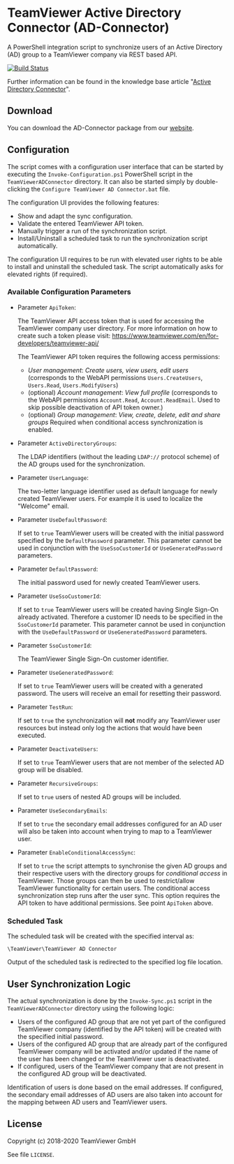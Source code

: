 # TeamViewer Active Directory Connector (AD-Connector)

A PowerShell integration script to synchronize users of an Active Directory (AD) group to a TeamViewer company via REST based API.

<!--[+github]-->
[![Build Status](https://travis-ci.org/TeamViewer/AD-Connector.svg?branch=master)](https://travis-ci.org/TeamViewer/AD-Connector)
<!--[-github]-->

Further information can be found in the knowledge base article "[Active Directory Connector](https://community.teamviewer.com/t5/Knowledge-Base/Active-Directory-Connector-AD-Connector/ta-p/31158)".

## Download

You can download the AD-Connector package from our [website](https://www.teamviewer.com/en/integrations/active-directory/).

## Configuration

The script comes with a configuration user interface that can be started
by executing the `Invoke-Configuration.ps1` PowerShell script in the
`TeamViewerADConnector` directory.
It can also be started simply by double-clicking the
`Configure TeamViewer AD Connector.bat` file.

The configuration UI provides the following features:

- Show and adapt the sync configuration.
- Validate the entered TeamViewer API token.
- Manually trigger a run of the synchronization script.
- Install/Uninstall a scheduled task to run the synchronization script
  automatically.

The configuration UI requires to be run with elevated user rights to be
able to install and uninstall the scheduled task. The script
automatically asks for elevated rights (if required).

### Available Configuration Parameters

* Parameter `ApiToken`:

  The TeamViewer API access token that is used for accessing the
  TeamViewer company user directory. For more information on how to
  create such a token please visit:
  https://www.teamviewer.com/en/for-developers/teamviewer-api/

  The TeamViewer API token requires the following access permissions:

  - _User management_: _Create users, view users, edit users_
    (corresponds to the WebAPI permissions
     `Users.CreateUsers`, `Users.Read`, `Users.ModifyUsers`)
  - (optional) _Account management_: _View full profile_
    (corresponds to the WebAPI permissions
     `Account.Read`, `Account.ReadEmail`.
     Used to skip possible deactivation of API token owner.)
  - (optional) _Group management_: _View, create, delete, edit and share groups_
     Required when conditional access synchronization is enabled.

* Parameter `ActiveDirectoryGroups`:

  The LDAP identifiers (without the leading `LDAP://` protocol scheme)
  of the AD groups used for the synchronization.

* Parameter `UserLanguage`:

  The two-letter language identifier used as default language for newly
  created TeamViewer users. For example it is used to localize the
  "Welcome" email.

* Parameter `UseDefaultPassword`:

  If set to `true` TeamViewer users will be created with the initial
  password specified by the `DefaultPassword` parameter.
  This parameter cannot be used in conjunction with the
  `UseSsoCustomerId` or `UseGeneratedPassword` parameters.

* Parameter `DefaultPassword`:

  The initial password used for newly created TeamViewer users.

* Parameter `UseSsoCustomerId`:

  If set to `true` TeamViewer users will be created having Single
  Sign-On already activated. Therefore a customer ID needs to be
  specified in the `SsoCustomerId` parameter.
  This parameter cannot be used in conjunction with the
  `UseDefaultPassword` or `UseGeneratedPassword` parameters.

* Parameter `SsoCustomerId`:

  The TeamViewer Single Sign-On customer identifier.

* Parameter `UseGeneratedPassword`:

  If set to `true` TeamViewer users will be created with a generated
  password. The users will receive an email for resetting their
  password.

* Parameter `TestRun`:

  If set to `true` the synchronization will **not** modify any
  TeamViewer user resources but instead only log the actions that would
  have been executed.

* Parameter `DeactivateUsers`:

  If set to `true` TeamViewer users that are not member of the selected
  AD group will be disabled.

* Parameter `RecursiveGroups`:

  If set to `true` users of nested AD groups will be included.

* Parameter `UseSecondaryEmails`:

  If set to `true` the secondary email addresses configured for an AD
  user will also be taken into account when trying to map to a
  TeamViewer user.

* Parameter `EnableConditionalAccessSync`:

  If set to `true` the script attempts to synchronise the given AD groups and
  their respective users with the directory groups for _conditional access_ in
  TeamViewer. Those groups can then be used to restrict/allow TeamViewer
  functionality for certain users.
  The conditional access synchronization step runs after the user sync.
  This option requires the API token to have additional permissions.
  See point `ApiToken` above.


### Scheduled Task

The scheduled task will be created with the specified interval as:
```
\TeamViewer\TeamViewer AD Connector
```

Output of the scheduled task is redirected to the specified log file
location.


## User Synchronization Logic

The actual synchronization is done by the `Invoke-Sync.ps1` script in
the `TeamViewerADConnector` directory using the following logic:

* Users of the configured AD group that are not yet part of the
  configured TeamViewer company (identified by the API token) will be
  created with the specified initial password.
* Users of the configured AD group that are already part of the
  configured TeamViewer company will be activated and/or updated if the
  name of the user has been changed or the TeamViewer user is
  deactivated.
* If configured, users of the TeamViewer company that are not present in
  the configured AD group will be deactivated.

Identification of users is done based on the email addresses.
If configured, the secondary email addresses of AD users are also taken
into account for the mapping between AD users and TeamViewer users.


## License

Copyright (c) 2018-2020 TeamViewer GmbH

See file `LICENSE`.
